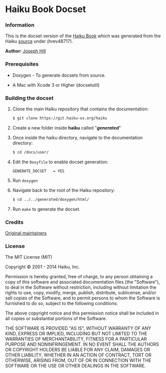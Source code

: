 Haiku Book Docset
=================

### Information

This is the docset version of the [Haiku Book](http://api.haiku-os.org) which was generated from the Haiku [source](https://github.com/haiku/haiku) under (hrev48717).

**Author:** [Joseph Hill](http://github.com/return)


### Prerequisites
* Doxygen - To generate docsets from source.

*  A Mac with Xcode 3 or Higher (docsetutil)

### Building the docset

1. Clone the main Haiku repository that contains the documentation:

	```bash
	$ git clone https://git.haiku-os.org/haiku	
	```
	
2. Create a new folder inside **haiku** called "***generated***"

3. Once inside the haiku directory, navigate to the documentation directory:

	```bash
	$ cd /docs/user/
	```
	
4. Edit the ```Doxyfile``` to enable docset generation: 

	```
	GENERATE_DOCSET   = YES
	```
	
5. Run ```doxygen``` 


6. Navigate back to the root of the Haiku repository:

	```bash 
	$ cd ../../generated/doxygen/html/
	```
	
7. Run ```make``` to generate the docset.

### Credits
[Original maintainers](https://api.haiku-os.org/credits.html)
 


### License
The MIT License (MIT)

Copyright © 2001 - 2014 Haiku, Inc.

Permission is hereby granted, free of charge, to any person obtaining a copy
of this software and associated documentation files (the "Software"), to deal
in the Software without restriction, including without limitation the rights
to use, copy, modify, merge, publish, distribute, sublicense, and/or sell
copies of the Software, and to permit persons to whom the Software is
furnished to do so, subject to the following conditions:

The above copyright notice and this permission notice shall be included in
all copies or substantial portions of the Software.

THE SOFTWARE IS PROVIDED "AS IS", WITHOUT WARRANTY OF ANY KIND, EXPRESS OR
IMPLIED, INCLUDING BUT NOT LIMITED TO THE WARRANTIES OF MERCHANTABILITY,
FITNESS FOR A PARTICULAR PURPOSE AND NONINFRINGEMENT. IN NO EVENT SHALL THE
AUTHORS OR COPYRIGHT HOLDERS BE LIABLE FOR ANY CLAIM, DAMAGES OR OTHER
LIABILITY, WHETHER IN AN ACTION OF CONTRACT, TORT OR OTHERWISE, ARISING FROM,
OUT OF OR IN CONNECTION WITH THE SOFTWARE OR THE USE OR OTHER DEALINGS IN
THE SOFTWARE.
